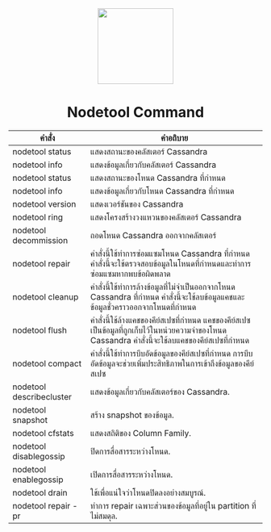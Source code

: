 <div align="center">
    <img src="https://upload.wikimedia.org/wikipedia/commons/thumb/5/5e/Cassandra_logo.svg/2560px-Cassandra_logo.svg.png" width="150">
    <h1>Nodetool Command</h1>
</div>

| คำสั่ง                       | คำอถิบาย                                                                                                                                          |
|------------------------------|---------------------------------------------------------------------------------------------------------------------------------------------------|
| nodetool status              | แสดงสถานะของคลัสเตอร์ Cassandra                                                                                                                   |
| nodetool info                | แสดงข้อมูลเกี่ยวกับคลัสเตอร์ Cassandra                                                                                                            |
| nodetool status <node>       | แสดงสถานะของโหนด Cassandra ที่กำหนด                                                                                                               |
| nodetool info <node>         | แสดงข้อมูลเกี่ยวกับโหนด Cassandra ที่กำหนด                                                                                                        |
| nodetool version             | แสดงเวอร์ชันของ Cassandra                                                                                                                         |
| nodetool ring                | แสดงโครงสร้างวงแหวนของคลัสเตอร์ Cassandra                                                                                                         |
| nodetool decommission <node> | ถอดโหนด Cassandra ออกจากคลัสเตอร์                                                                                                                 |
| nodetool repair <node>       | คำสั่งนี้ใช้ทำการซ่อมแซมโหนด Cassandra ที่กำหนด คำสั่งนี้จะใช้ตรวจสอบข้อมูลในโหนดที่กำหนดและทำการซ่อมแซมหากพบข้อผิดพลาด                           |
| nodetool cleanup <node>      | คำสั่งนี้ใช้ทำการล้างข้อมูลที่ไม่จำเป็นออกจากโหนด Cassandra ที่กำหนด คำสั่งนี้จะใช้ลบข้อมูลแคชและข้อมูลชั่วคราวออกจากโหนดที่กำหนด                 |
| nodetool flush <keyspace>    | คำสั่งนี้ใช้ล้างแคชของคีย์สเปซที่กำหนด แคชของคีย์สเปซเป็นข้อมูลที่ถูกเก็บไว้ในหน่วยความจำของโหนด Cassandra คำสั่งนี้จะใช้ลบแคชของคีย์สเปซที่กำหนด |
| nodetool compact <keyspace>  | คำสั่งนี้ใช้ทำการบีบอัดข้อมูลของคีย์สเปซที่กำหนด การบีบอัดข้อมูลจะช่วยเพิ่มประสิทธิภาพในการเข้าถึงข้อมูลของคีย์สเปซ                               |
| nodetool describecluster     | แสดงข้อมูลเกี่ยวกับคลัสเตอร์ของ Cassandra.                                                                                                        |
| nodetool snapshot            | สร้าง snapshot ของข้อมูล.                                                                                                                         |
| nodetool cfstats             | แสดงสถิติของ Column Family.                                                                                                                       |
| nodetool disablegossip       | ปิดการสื่อสารระหว่างโหนด.                                                                                                                         |
| nodetool enablegossip        | เปิดการสื่อสารระหว่างโหนด.                                                                                                                        |
| nodetool drain               | ใช้เพื่อแน่ใจว่าโหนดปิดลงอย่างสมบูรณ์.                                                                                                            |
| nodetool repair -pr          | ทำการ repair เฉพาะส่วนของข้อมูลที่อยู่ใน partition ที่ไม่สมดุล.                                                                                   |
